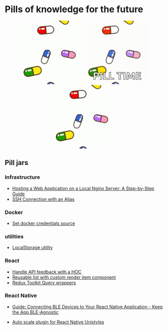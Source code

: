# Pills of knowledge for the future

<p align="center">
  <img src="./assets/pills-1.gif" alt="pills" width="200" style="max-width: 200px; height: auto;"/>
   <img src="./assets/pills-2.gif" alt="pills" width="200" style="max-width: 200px; height: auto;"/>
    <img src="./assets/pills-1.gif" alt="pills" width="200" style="max-width: 200px; height: auto;"/>
</p>

## Pill jars

### Infrastructure

- [Hosting a Web Application on a Local Nginx Server: A Step-by-Step Guide](./infrastructure/HOSTING_A_WEB_APP.md)
- [SSH Connection with an Alias](./infrastructure/SSH_WITH_ALIAS.md)

### Docker

- [Set docker credentials source](./docker/CHANGE_CREDENTIALS.md)

### utilities

- [LocalStorage utility](./utilities/LOCAL_STORAGE_UTILITY.md)

### React

- [Handle API feedback with a HOC](./react/API_FEEDBACK_HOC.md)
- [Reusable list with custom render item component](./react/REUSABLE_LIST.md)
- [Redux Toolkit Query wrappers](./react/RTK_QUERY_WRAPPERS.md)

### React Native

- [Guide: Connecting BLE Devices to Your React Native Application - Keep the App BLE-Agnostic](./react-native/CONNECT_BLE_DEVICES.md)

- [Auto scale plugin for React Native Unistyles](./react-native/UNISTYLES.md)
